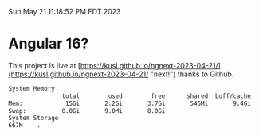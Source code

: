 Sun May 21 11:18:52 PM EDT 2023

# Angular 16?


This project is live at [https://kusl.github.io/ngnext-2023-04-21/](https://kusl.github.io/ngnext-2023-04-21/ "next!") thanks to Github.

```bash
System Memory
               total        used        free      shared  buff/cache   available
Mem:            15Gi       2.2Gi       3.7Gi       545Mi       9.4Gi        12Gi
Swap:          8.0Gi       9.0Mi       8.0Gi
System Storage
667M	.
```
```bash
